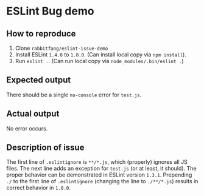 # ESLint Bug demo
## How to reproduce
1. Clone `rabbitfang/eslint-issue-demo`
1. Install ESLint `1.4.0` to `1.8.0`. (Can install local copy via `npm install`).
1. Run `eslint .`. (Can run local copy via `node_modules/.bin/eslint .`)

## Expected output
There should be a single `no-console` error for `test.js`.

## Actual output
No error occurs.

## Description of issue
The first line of `.eslintignore` is `**/*.js`, which (properly) ignores all JS files.
The next line adds an exception for `test.js` (or at least, it should).
The proper behavior can be demonstrated in ESLint version `1.3.1`.
Prepending `./` to the first line of `.eslintignore` (changing the line to `./**/*.js`) results in correct behavior in `1.8.0`.
